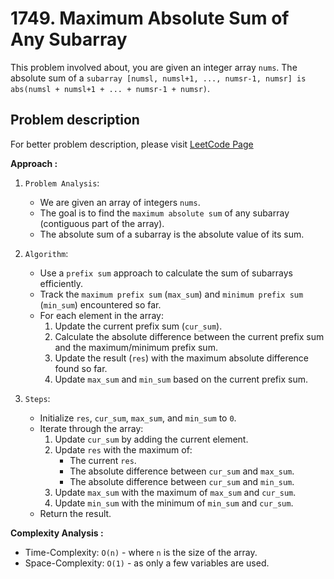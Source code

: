 # 1749. Maximum Absolute Sum of Any Subarray

This problem involved about, you are given an integer array `nums`. The absolute sum of a `subarray [numsl, numsl+1, ..., numsr-1, numsr] is abs(numsl + numsl+1 + ... + numsr-1 + numsr)`.

## Problem description

For better problem description, please visit [LeetCode Page](https://leetcode.com/problems/maximum-absolute-sum-of-any-subarray/description/)

**Approach :**<br/>

1. `Problem Analysis`:

    - We are given an array of integers `nums`.
    - The goal is to find the `maximum absolute sum` of any subarray (contiguous part of the array).
    - The absolute sum of a subarray is the absolute value of its sum.

2. `Algorithm`:

    - Use a `prefix sum` approach to calculate the sum of subarrays efficiently.
    - Track the `maximum prefix sum` (`max_sum`) and `minimum prefix sum` (`min_sum`) encountered so far.
    - For each element in the array:
        1. Update the current prefix sum (`cur_sum`).
        2. Calculate the absolute difference between the current prefix sum and the maximum/minimum prefix sum.
        3. Update the result (`res`) with the maximum absolute difference found so far.
        4. Update `max_sum` and `min_sum` based on the current prefix sum.

3. `Steps`:
    - Initialize `res`, `cur_sum`, `max_sum`, and `min_sum` to `0`.
    - Iterate through the array:
        1. Update `cur_sum` by adding the current element.
        2. Update `res` with the maximum of:
            - The current `res`.
            - The absolute difference between `cur_sum` and `max_sum`.
            - The absolute difference between `cur_sum` and `min_sum`.
        3. Update `max_sum` with the maximum of `max_sum` and `cur_sum`.
        4. Update `min_sum` with the minimum of `min_sum` and `cur_sum`.
    - Return the result.

**Complexity Analysis :**<br/>

-   Time-Complexity: `O(n)` - where `n` is the size of the array.
-   Space-Complexity: `O(1)` - as only a few variables are used.
